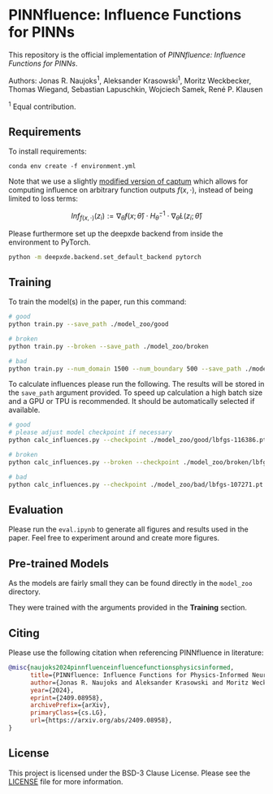 # PINNfluence: Influence Functions for PINNs

This repository is the official implementation of _PINNfluence: Influence Functions for PINNs_. 

Authors: Jonas R. Naujoks<sup>1</sup>, Aleksander Krasowski<sup>1</sup>, Moritz Weckbecker, Thomas Wiegand, Sebastian Lapuschkin, Wojciech Samek, René P. Klausen

<sup>1</sup> Equal contribution.

## Requirements

To install requirements:

```setup
conda env create -f environment.yml
```

Note that we use a slightly [modified version of captum](https://github.com/aleks-krasowski/captum) which allows for computing influence on arbitrary function outputs $f(x,\cdot)$, instead of being limited to loss terms:

$$
Inf_{f(x,\cdot)} (z_i) := \nabla_{\hat\theta} f(x;\hat\theta) \cdot H_{\hat\theta}^{-1} \cdot \nabla_{\hat\theta} L(z_i; \hat\theta) 
$$

Please furthermore set up the deepxde backend from inside the environment to PyTorch.

```bash 
python -m deepxde.backend.set_default_backend pytorch
```

## Training

To train the model(s) in the paper, run this command:

```bash 
# good 
python train.py --save_path ./model_zoo/good

# broken
python train.py --broken --save_path ./model_zoo/broken

# bad
python train.py --num_domain 1500 --num_boundary 500 --save_path ./model_zoo/broken
```

To calculate influences please run the following. The results will be stored in the `save_path` argument provided.
To speed up calculation a high batch size and a GPU or TPU is recommended. It should be automatically selected if available.

```bash 
# good 
# please adjust model checkpoint if necessary
python calc_influences.py --checkpoint ./model_zoo/good/lbfgs-116386.pt --save_path ./model_zoo/good_influences --train_x_path ./model_zoo/good/train_x.npy --batch_size <what_your_hardware_allows>

# broken 
python calc_influences.py --broken --checkpoint ./model_zoo/broken/lbfgs-122314.pt --save_path ./model_zoo/broken_influences --train_x_path ./model_zoo/broken/train_x.npy --batch_size <what_your_hardware_allows>

# bad
python calc_influences.py --checkpoint ./model_zoo/bad/lbfgs-107271.pt --save_path ./model_zoo/bad_influences --train_x_path ./model_zoo/bad/train_x.npy --batch_size <what_your_hardware_allows>
```

## Evaluation

Please run the `eval.ipynb` to generate all figures and results used in the paper. Feel free to experiment around and create more figures.

## Pre-trained Models

As the models are fairly small they can be found directly in the `model_zoo` directory.

They were trained with the arguments provided in the **Training** section.

## Citing 

Please use the following citation when referencing PINNfluence in literature:

```bibtex
@misc{naujoks2024pinnfluenceinfluencefunctionsphysicsinformed,
      title={PINNfluence: Influence Functions for Physics-Informed Neural Networks}, 
      author={Jonas R. Naujoks and Aleksander Krasowski and Moritz Weckbecker and Thomas Wiegand and Sebastian Lapuschkin and Wojciech Samek and René P. Klausen},
      year={2024},
      eprint={2409.08958},
      archivePrefix={arXiv},
      primaryClass={cs.LG},
      url={https://arxiv.org/abs/2409.08958}, 
}
```

## License

This project is licensed under the BSD-3 Clause License. Please see the [LICENSE](./LICENSE) file for more information.
